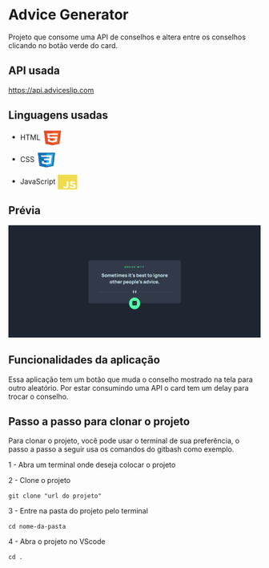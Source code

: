 # Advice Generator

Projeto que consome uma API de conselhos e altera entre os conselhos clicando no botão verde do card.

## API usada

https://api.adviceslip.com

## Linguagens usadas

- HTML <img align="center" alt="HTML" height="30" width="40" src="https://raw.githubusercontent.com/devicons/devicon/master/icons/html5/html5-original.svg">

- CSS <img align="center" alt="CSS" height="30" width="40" src="https://raw.githubusercontent.com/devicons/devicon/master/icons/css3/css3-original.svg">

- JavaScript <img align="center" alt="JavaScript" height="30" width="40" src="https://raw.githubusercontent.com/devicons/devicon/master/icons/javascript/javascript-plain.svg">

## Prévia

<img src="./src/images/previa.png">

## Funcionalidades da aplicação

Essa aplicação tem um botão que muda o conselho mostrado na tela para outro aleatório. Por estar consumindo uma API o card tem um delay para trocar o conselho.

## Passo a passo para clonar o projeto

Para clonar o projeto, você pode usar o terminal de sua preferência, o passo a passo a seguir usa os comandos do gitbash como exemplo.

1 - Abra um terminal onde deseja colocar o projeto

2 - Clone o projeto
```
git clone "url do projeto"
```
3 - Entre na pasta do projeto pelo terminal
```
cd nome-da-pasta
```
4 - Abra o projeto no VScode
```
cd .
```